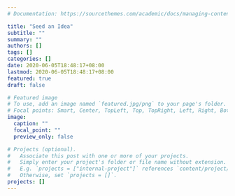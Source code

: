 ```yaml
---
# Documentation: https://sourcethemes.com/academic/docs/managing-content/

title: "Seed an Idea"
subtitle: ""
summary: ""
authors: []
tags: []
categories: []
date: 2020-06-05T18:48:17+08:00
lastmod: 2020-06-05T18:48:17+08:00
featured: true
draft: false

# Featured image
# To use, add an image named `featured.jpg/png` to your page's folder.
# Focal points: Smart, Center, TopLeft, Top, TopRight, Left, Right, BottomLeft, Bottom, BottomRight.
image:
  caption: ""
  focal_point: ""
  preview_only: false

# Projects (optional).
#   Associate this post with one or more of your projects.
#   Simply enter your project's folder or file name without extension.
#   E.g. `projects = ["internal-project"]` references `content/project/deep-learning/index.md`.
#   Otherwise, set `projects = []`.
projects: []
---
```

